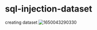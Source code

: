 # sql-injection-dataset
creating dataset
![1650043290330](https://user-images.githubusercontent.com/79505467/163601525-736edaaf-452a-4cb4-8fbb-b30bf4f67994.png)
